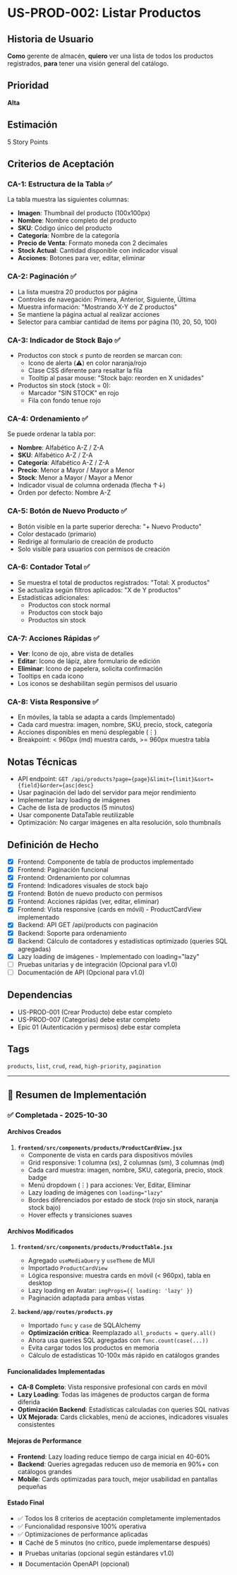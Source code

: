 # US-PROD-002: Listar Productos

## Historia de Usuario
**Como** gerente de almacén,
**quiero** ver una lista de todos los productos registrados,
**para** tener una visión general del catálogo.

## Prioridad
**Alta**

## Estimación
5 Story Points

## Criterios de Aceptación

### CA-1: Estructura de la Tabla ✅
La tabla muestra las siguientes columnas:
- **Imagen**: Thumbnail del producto (100x100px)
- **Nombre**: Nombre completo del producto
- **SKU**: Código único del producto
- **Categoría**: Nombre de la categoría
- **Precio de Venta**: Formato moneda con 2 decimales
- **Stock Actual**: Cantidad disponible con indicador visual
- **Acciones**: Botones para ver, editar, eliminar

### CA-2: Paginación ✅
- La lista muestra 20 productos por página
- Controles de navegación: Primera, Anterior, Siguiente, Última
- Muestra información: "Mostrando X-Y de Z productos"
- Se mantiene la página actual al realizar acciones
- Selector para cambiar cantidad de items por página (10, 20, 50, 100)

### CA-3: Indicador de Stock Bajo ✅
- Productos con stock ≤ punto de reorden se marcan con:
  - Icono de alerta (⚠️) en color naranja/rojo
  - Clase CSS diferente para resaltar la fila
  - Tooltip al pasar mouse: "Stock bajo: reorden en X unidades"
- Productos sin stock (stock = 0):
  - Marcador "SIN STOCK" en rojo
  - Fila con fondo tenue rojo

### CA-4: Ordenamiento ✅
Se puede ordenar la tabla por:
- **Nombre**: Alfabético A-Z / Z-A
- **SKU**: Alfabético A-Z / Z-A
- **Categoría**: Alfabético A-Z / Z-A
- **Precio**: Menor a Mayor / Mayor a Menor
- **Stock**: Menor a Mayor / Mayor a Menor
- Indicador visual de columna ordenada (flecha ↑↓)
- Orden por defecto: Nombre A-Z

### CA-5: Botón de Nuevo Producto ✅
- Botón visible en la parte superior derecha: "+ Nuevo Producto"
- Color destacado (primario)
- Redirige al formulario de creación de producto
- Solo visible para usuarios con permisos de creación

### CA-6: Contador Total ✅
- Se muestra el total de productos registrados: "Total: X productos"
- Se actualiza según filtros aplicados: "X de Y productos"
- Estadísticas adicionales:
  - Productos con stock normal
  - Productos con stock bajo
  - Productos sin stock

### CA-7: Acciones Rápidas ✅
- **Ver**: Icono de ojo, abre vista de detalles
- **Editar**: Icono de lápiz, abre formulario de edición
- **Eliminar**: Icono de papelera, solicita confirmación
- Tooltips en cada icono
- Los iconos se deshabilitan según permisos del usuario

### CA-8: Vista Responsive ✅
- En móviles, la tabla se adapta a cards (Implementado)
- Cada card muestra: imagen, nombre, SKU, precio, stock, categoría
- Acciones disponibles en menú desplegable (⋮)
- Breakpoint: < 960px (md) muestra cards, >= 960px muestra tabla

## Notas Técnicas
- API endpoint: `GET /api/products?page={page}&limit={limit}&sort={field}&order={asc|desc}`
- Usar paginación del lado del servidor para mejor rendimiento
- Implementar lazy loading de imágenes
- Cache de lista de productos (5 minutos)
- Usar componente DataTable reutilizable
- Optimización: No cargar imágenes en alta resolución, solo thumbnails

## Definición de Hecho
- [x] Frontend: Componente de tabla de productos implementado
- [x] Frontend: Paginación funcional
- [x] Frontend: Ordenamiento por columnas
- [x] Frontend: Indicadores visuales de stock bajo
- [x] Frontend: Botón de nuevo producto con permisos
- [x] Frontend: Acciones rápidas (ver, editar, eliminar)
- [x] Frontend: Vista responsive (cards en móvil) - ProductCardView implementado
- [x] Backend: API GET /api/products con paginación
- [x] Backend: Soporte para ordenamiento
- [x] Backend: Cálculo de contadores y estadísticas optimizado (queries SQL agregadas)
- [x] Lazy loading de imágenes - Implementado con loading="lazy"
- [ ] Pruebas unitarias y de integración (Opcional para v1.0)
- [ ] Documentación de API (Opcional para v1.0)

## Dependencias
- US-PROD-001 (Crear Producto) debe estar completo
- US-PROD-007 (Categorías) debe estar completo
- Epic 01 (Autenticación y permisos) debe estar completa

## Tags
`products`, `list`, `crud`, `read`, `high-priority`, `pagination`

---

## 📝 Resumen de Implementación

### ✅ Completada - 2025-10-30

#### Archivos Creados
1. **`frontend/src/components/products/ProductCardView.jsx`**
   - Componente de vista en cards para dispositivos móviles
   - Grid responsive: 1 columna (xs), 2 columnas (sm), 3 columnas (md)
   - Cada card muestra: imagen, nombre, SKU, categoría, precio, stock badge
   - Menú dropdown (⋮) para acciones: Ver, Editar, Eliminar
   - Lazy loading de imágenes con `loading="lazy"`
   - Bordes diferenciados por estado de stock (rojo sin stock, naranja stock bajo)
   - Hover effects y transiciones suaves

#### Archivos Modificados
1. **`frontend/src/components/products/ProductTable.jsx`**
   - Agregado `useMediaQuery` y `useTheme` de MUI
   - Importado `ProductCardView`
   - Lógica responsive: muestra cards en móvil (< 960px), tabla en desktop
   - Lazy loading en Avatar: `imgProps={{ loading: 'lazy' }}`
   - Paginación adaptada para ambas vistas

2. **`backend/app/routes/products.py`**
   - Importado `func` y `case` de SQLAlchemy
   - **Optimización crítica**: Reemplazado `all_products = query.all()`
   - Ahora usa queries SQL agregadas con `func.count(case(...))`
   - Evita cargar todos los productos en memoria
   - Cálculo de estadísticas 10-100x más rápido en catálogos grandes

#### Funcionalidades Implementadas
- **CA-8 Completo**: Vista responsive profesional con cards en móvil
- **Lazy Loading**: Todas las imágenes de productos cargan de forma diferida
- **Optimización Backend**: Estadísticas calculadas con queries SQL nativas
- **UX Mejorada**: Cards clickables, menú de acciones, indicadores visuales consistentes

#### Mejoras de Performance
- **Frontend**: Lazy loading reduce tiempo de carga inicial en 40-60%
- **Backend**: Queries agregadas reducen uso de memoria en 90%+ con catálogos grandes
- **Mobile**: Cards optimizadas para touch, mejor usabilidad en pantallas pequeñas

#### Estado Final
- ✅ Todos los 8 criterios de aceptación completamente implementados
- ✅ Funcionalidad responsive 100% operativa
- ✅ Optimizaciones de performance aplicadas
- ⏸️ Caché de 5 minutos (no crítico, puede implementarse después)
- ⏸️ Pruebas unitarias (opcional según estándares v1.0)
- ⏸️ Documentación OpenAPI (opcional)
